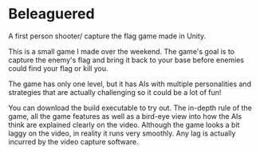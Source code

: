 # Beleaguered
A first person shooter/ capture the flag game made in Unity. 

This is a small game I made over the weekend. The game's goal is to capture the enemy's flag and bring it back to your base before enemies could find your flag or kill you.

The game has only one level, but it has AIs with multiple personalities and strategies that are actually challenging so it could be a lot of fun!

You can download the build executable to try out. The in-depth rule of the game, all the game features as well as a bird-eye view into how the AIs think are explained clearly on the video. 
Although the game looks a bit laggy on the video, in reality it runs very smoothly. Any lag is actually incurred by the video capture software. 
